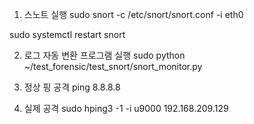 1. 스노트 실행
sudo snort -c /etc/snort/snort.conf -i eth0

sudo systemctl restart snort

2. 로그 자동 변환 프로그램 실행
sudo python ~/test_forensic/test_snort/snort_monitor.py

3. 정상 핑 공격
ping 8.8.8.8

4. 실제 공격
sudo hping3 -1 -i u9000 192.168.209.129
